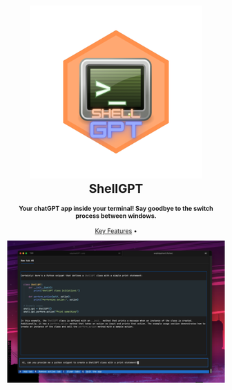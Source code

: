 <h1 align="center">
  <br>
  <a href=""><img src="./assets/logo_nobg.png" alt="ShellGPT" width="400"></a>
  <br>
  ShellGPT
  <br>
</h1>

<h4 align="center">Your chatGPT app inside your terminal! Say goodbye to the switch process between windows.</h4>

<p align="center">
  <a href="#key-features">Key Features</a> •
</p>

![screenshot](./assets/Hero.png)
